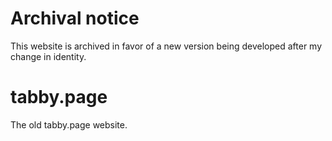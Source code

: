 # Archival notice
This website is archived in favor of a new version being developed after my change in identity.

# tabby.page
The old tabby.page website.
